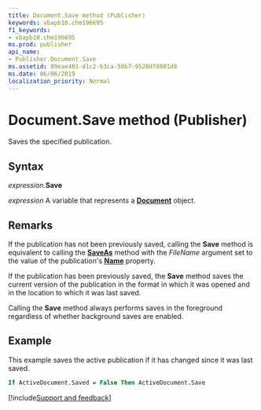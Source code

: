 ```yaml
---
title: Document.Save method (Publisher)
keywords: vbapb10.chm196695
f1_keywords:
- vbapb10.chm196695
ms.prod: publisher
api_name:
- Publisher.Document.Save
ms.assetid: 89eae461-d1c2-b3ca-58b7-9528df8801d8
ms.date: 06/06/2019
localization_priority: Normal
---
```



# Document.Save method (Publisher)

Saves the specified publication.


## Syntax

_expression_.**Save**

_expression_ A variable that represents a **[Document](Publisher.Document.md)** object.


## Remarks

If the publication has not been previously saved, calling the **Save** method is equivalent to calling the **[SaveAs](Publisher.Document.SaveAs.md)** method with the _FileName_ argument set to the value of the publication's **[Name](Publisher.Application.Name.md)** property. 

If the publication has been previously saved, the **Save** method saves the current version of the publication in the format in which it was opened and in the location to which it was last saved.

Calling the **Save** method always performs saves in the foreground regardless of whether background saves are enabled.


## Example

This example saves the active publication if it has changed since it was last saved.

```vb
If ActiveDocument.Saved = False Then ActiveDocument.Save
```

[!include[Support and feedback](~/includes/feedback-boilerplate.md)]